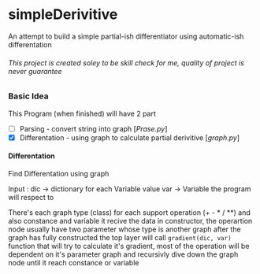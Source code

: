 # simpleDerivitive
An attempt to build a simple partial-ish differentiator using automatic-ish differentation

###### This project is created soley to be skill check for me, quality of project is never guarantee

### Basic Idea
This Program (when finished) will have 2 part
- [ ] Parsing - convert string into graph [*Prase.py*]
- [x] Differentation - using graph to calculate partial derivitive [*graph.py*]

#### Differentation
Find Differentation using graph

Input : 
dic -> dictionary for each Variable value
var -> Variable the program will respect to

There's each graph type (class) for each support operation (+ - * / **) and also constance and variable
it recive the data in constructor, the operartion node usually have two parameter whose type is another graph
after the graph has fully constructed the top layer will call `gradient(dic, var)` function that will 
try to calculate it's gradient, most of the operation will be dependent on it's parameter graph and recursivly dive down the graph node
until it reach constance or variable

